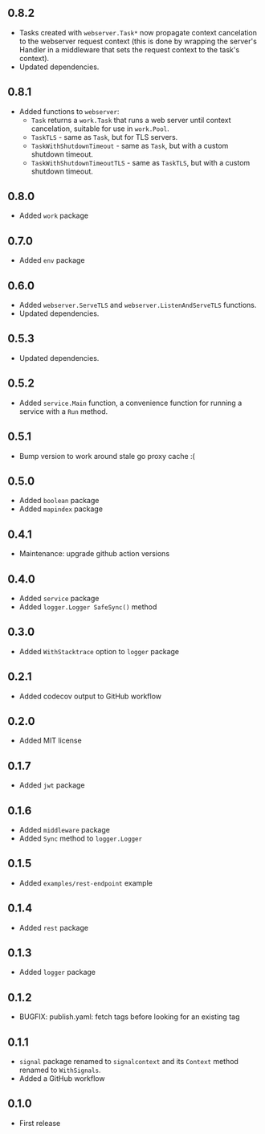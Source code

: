## 0.8.2

- Tasks created with `webserver.Task*` now propagate context cancelation to the
  webserver request context (this is done by wrapping the server's Handler
  in a middleware that sets the request context to the task's context).
- Updated dependencies.

## 0.8.1

- Added functions to `webserver`:
  - `Task` returns a `work.Task` that runs a web server until context cancelation,
    suitable for use in `work.Pool`.
  - `TaskTLS` - same as `Task`, but for TLS servers.
  - `TaskWithShutdownTimeout` - same as `Task`, but with a custom shutdown
    timeout.
  - `TaskWithShutdownTimeoutTLS` - same as `TaskTLS`, but with a custom shutdown
    timeout.

## 0.8.0

- Added `work` package

## 0.7.0

- Added `env` package

## 0.6.0

- Added `webserver.ServeTLS` and `webserver.ListenAndServeTLS` functions.
- Updated dependencies.

## 0.5.3

- Updated dependencies.

## 0.5.2

- Added `service.Main` function, a convenience function for running a service
  with a `Run` method.

## 0.5.1

- Bump version to work around stale go proxy cache :(

## 0.5.0

- Added `boolean` package
- Added `mapindex` package

## 0.4.1

- Maintenance: upgrade github action versions

## 0.4.0

- Added `service` package
- Added `logger.Logger SafeSync()` method

## 0.3.0

- Added `WithStacktrace` option to `logger` package

## 0.2.1

- Added codecov output to GitHub workflow

## 0.2.0

- Added MIT license

## 0.1.7

- Added `jwt` package

## 0.1.6

- Added `middleware` package
- Added `Sync` method to `logger.Logger`

## 0.1.5

- Added `examples/rest-endpoint` example

## 0.1.4

- Added `rest` package

## 0.1.3

- Added `logger` package

## 0.1.2

- BUGFIX: publish.yaml: fetch tags before looking for an existing tag

## 0.1.1

- `signal` package renamed to `signalcontext` and its `Context` method renamed
  to `WithSignals`.
- Added a GitHub workflow

## 0.1.0

- First release
